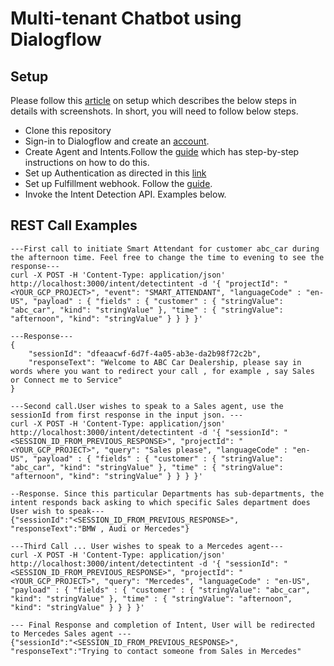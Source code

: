 # Multi-tenant Chatbot using Dialogflow

## Setup

Please follow this [article](https://blog.maheshmahadevan.com/a-multi-tenant-chatbot-with-dialogflow-part-2-implementation-79c049393f89) on setup which describes the below steps in details with screenshots. 
In short, you will need to follow below steps.

* Clone this repository
* Sign-in to Dialogflow and create an [account](https://cloud.google.com/dialogflow/docs/editions#es-agent).
* Create Agent and Intents.Follow the [guide](https://blog.maheshmahadevan.com/a-multi-tenant-chatbot-with-dialogflow-part-2-implementation-79c049393f89) which has step-by-step instructions on how to do this.
* Set up Authentication as directed in this [link](https://cloud.google.com/docs/authentication/getting-started)
* Set up Fulfillment webhook. Follow the [guide](https://blog.maheshmahadevan.com/a-multi-tenant-chatbot-with-dialogflow-part-2-implementation-79c049393f89).
* Invoke the Intent Detection API. Examples below.

## REST Call Examples

```
---First call to initiate Smart Attendant for customer abc_car during the afternoon time. Feel free to change the time to evening to see the response---
curl -X POST -H 'Content-Type: application/json' http://localhost:3000/intent/detectintent -d '{ "projectId": "<YOUR_GCP_PROJECT>", "event": "SMART_ATTENDANT", "languageCode" : "en-US", "payload" : { "fields" : { "customer" : { "stringValue": "abc_car", "kind": "stringValue" }, "time" : { "stringValue": "afternoon", "kind": "stringValue" } } } }'

---Response---
{
    "sessionId": "dfeaacwf-6d7f-4a05-ab3e-da2b98f72c2b",
    "responseText": "Welcome to ABC Car Dealership, please say in words where you want to redirect your call , for example , say Sales or Connect me to Service"
}

---Second call.User wishes to speak to a Sales agent, use the sessionId from first response in the input json. ---
curl -X POST -H 'Content-Type: application/json' http://localhost:3000/intent/detectintent -d '{ "sessionId": "<SESSION_ID_FROM_PREVIOUS_RESPONSE>", "projectId": "<YOUR_GCP_PROJECT>", "query": "Sales please", "languageCode" : "en-US", "payload" : { "fields" : { "customer" : { "stringValue": "abc_car", "kind": "stringValue" }, "time" : { "stringValue": "afternoon", "kind": "stringValue" } } } }'

--Response. Since this particular Departments has sub-departments, the intent responds back asking to which specific Sales department does User wish to speak---
{"sessionId":"<SESSION_ID_FROM_PREVIOUS_RESPONSE>",
"responseText":"BMW , Audi or Mercedes"}

---Third Call ... User wishes to speak to a Mercedes agent---
curl -X POST -H 'Content-Type: application/json' http://localhost:3000/intent/detectintent -d '{ "sessionId": "<SESSION_ID_FROM_PREVIOUS_RESPONSE>", "projectId": "<YOUR_GCP_PROJECT>", "query": "Mercedes", "languageCode" : "en-US", "payload" : { "fields" : { "customer" : { "stringValue": "abc_car", "kind": "stringValue" }, "time" : { "stringValue": "afternoon", "kind": "stringValue" } } } }'

--- Final Response and completion of Intent, User will be redirected to Mercedes Sales agent ---
{"sessionId":"<SESSION_ID_FROM_PREVIOUS_RESPONSE>",
"responseText":"Trying to contact someone from Sales in Mercedes"
```

    